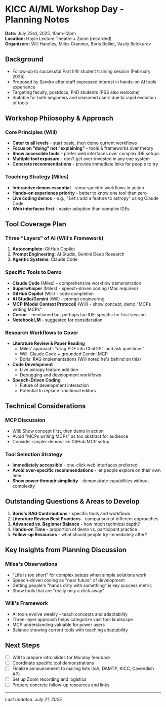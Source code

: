 # KICC AI/ML Workshop Day - Planning Notes

**Date:** July 23rd, 2025, 10am-12pm  
**Location:** Hoyle Lecture Theatre + Zoom (recorded)  
**Organizers:** Will Handley, Miles Cranmer, Boris Bolliet, Vasily Belokurov

## Background
- Follow-up to successful Part II/III student training session (February 2025)
- Proposed by Sandro after staff expressed interest in hands-on AI tools experience
- Targeting faculty, postdocs, PhD students (PSS also welcome)
- Suitable for both beginners and seasoned users due to rapid evolution of tools

## Workshop Philosophy & Approach

### Core Principles (Will)
- **Cater to all levels** - start basic, then demo current workflows
- **Focus on "doing" not "explaining"** - tools & frameworks over theory
- **Show accessible tools** - prefer web interfaces over complex IDE setups
- **Multiple tool exposure** - don't get over-invested in any one system
- **Concrete recommendations** - provide immediate links for people to try

### Teaching Strategy (Miles)
- **Interactive demos essential** - show specific workflows in action
- **Hands-on experience priority** - better to know one tool than zero
- **Live coding demos** - e.g., "Let's add a feature to astropy" using Claude Code
- **Web interfaces first** - easier adoption than complex IDEs

## Tool Coverage Plan

### Three "Layers" of AI (Will's Framework)
1. **Autocomplete:** GitHub Copilot
2. **Prompt Engineering:** AI Studio, Gemini Deep Research
3. **Agentic Systems:** Claude Code

### Specific Tools to Demo
- **Claude Code** (Miles) - comprehensive workflow demonstration
- **Superwhisper** (Miles) - speech-driven coding (Mac required)
- **GitHub Copilot** (Will) - code completion
- **AI Studio/Gemini** (Will) - prompt engineering
- **MCP (Model Context Protocol)** (Will) - show concept, demo "MCPs writing MCPs"
- **Cursor** - mentioned but perhaps too IDE-specific for first session
- **Notebook LM** - suggested for consideration

### Research Workflows to Cover
- **Literature Review & Paper Reading**
  - Miles' approach: "drag PDF into ChatGPT and ask questions"
  - Will: Claude Code + grounded Gemini MCP
  - Boris: RAG implementations (Will noted he's behind on this)
- **Code Development**
  - Live astropy feature addition
  - Debugging and development workflows
- **Speech-Driven Coding**
  - Future of development interaction
  - Potential to replace traditional editors

## Technical Considerations

### MCP Discussion
- Will: Show concept first, then demo in action
- Avoid "MCPs writing MCPs" as too abstract for audience
- Consider simpler demos like GitHub MCP setup

### Tool Selection Strategy
- **Immediately accessible** - one-click web interfaces preferred
- **Avoid over-specific recommendations** - let people explore on their own time
- **Show power through simplicity** - demonstrate capabilities without complexity

## Outstanding Questions & Areas to Develop

1. **Boris's RAG Contributions** - specific tools and workflows
2. **Literature Review Best Practices** - comparison of different approaches
3. **Advanced vs. Beginner Balance** - how much technical depth?
4. **Hands-on Time** - proportion of demo vs. participant practice
5. **Follow-up Resources** - what should people try immediately after?

## Key Insights from Planning Discussion

### Miles's Observations
- "Life is too short" for complex setups when simple solutions work
- Speech-driven coding as "near future" of development
- Getting people's "hands dirty with something" is key success metric
- Show tools that are "really only a click away"

### Will's Framework
- AI tools evolve weekly - teach concepts and adaptability
- Three-layer approach helps categorize vast tool landscape
- MCP understanding valuable for power users
- Balance showing current tools with teaching adaptability

## Next Steps
- [ ] Will to prepare intro slides for Monday feedback
- [ ] Coordinate specific tool demonstrations
- [ ] Finalize announcement to mailing lists (IoA, DAMTP, KICC, Cavendish AP)
- [ ] Set up Zoom recording and logistics
- [ ] Prepare concrete follow-up resources and links

---
*Last updated: July 21, 2025*
